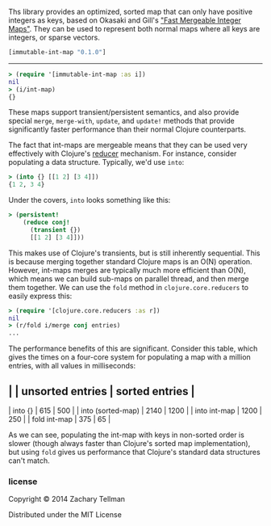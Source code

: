 Ths library provides an optimized, sorted map that can only have positive integers as keys, based on Okasaki and Gill's ["Fast Mergeable Integer Maps"](https://www.lri.fr/~filliatr/ftp/ocaml/ds/ptset.ml).  They can be used to represent both normal maps where all keys are integers, or sparse vectors.

```clj
[immutable-int-map "0.1.0"]
```

---

```clj
> (require '[immutable-int-map :as i])
nil
> (i/int-map)
{}
```

These maps support transient/persistent semantics, and also provide special `merge`, `merge-with`, `update`, and `update!` methods that provide significantly faster performance than their normal Clojure counterparts.

The fact that int-maps are mergeable means that they can be used very effectively with Clojure's [reducer](http://clojure.com/blog/2012/05/08/reducers-a-library-and-model-for-collection-processing.html) mechanism.  For instance, consider populating a data structure.  Typically, we'd use `into`:

```clj
> (into {} [[1 2] [3 4]])
{1 2, 3 4}
```

Under the covers, `into` looks something like this:

```clj
> (persistent!
    (reduce conj!
      (transient {})
      [[1 2] [3 4]]))
```

This makes use of Clojure's transients, but is still inherently sequential.  This is because merging together standard Clojure maps is an O(N) operation.  However, int-maps merges are typically much more efficient than O(N), which means we can build sub-maps on parallel thread, and then merge them together.  We can use the `fold` method in `clojure.core.reducers` to easily express this:

```clj
> (require '[clojure.core.reducers :as r])
nil
> (r/fold i/merge conj entries)
...
```

The performance benefits of this are significant.  Consider this table, which gives the times on a four-core system for populating a map with a million entries, with all values in milliseconds:

| | unsorted entries | sorted entries |
---------------------------------------
| into {} | 615 | 500 |
| into (sorted-map) | 2140 | 1200 |
| into int-map | 1200 | 250 |
| fold int-map | 375 | 65 |

As we can see, populating the int-map with keys in non-sorted order is slower (though always faster than Clojure's sorted map implementation), but using `fold` gives us performance that Clojure's standard data structures can't match.


### license

Copyright © 2014 Zachary Tellman

Distributed under the MIT License
